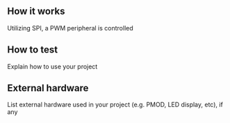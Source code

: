 <!---

This file is used to generate your project datasheet. Please fill in the information below and delete any unused
sections.

You can also include images in this folder and reference them in the markdown. Each image must be less than
512 kb in size, and the combined size of all images must be less than 1 MB.
-->

## How it works

Utilizing SPI, a PWM peripheral is controlled

## How to test

Explain how to use your project

## External hardware

List external hardware used in your project (e.g. PMOD, LED display, etc), if any
